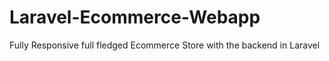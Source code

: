 # Laravel-Ecommerce-Webapp
Fully Responsive full fledged Ecommerce Store with the backend in Laravel 
